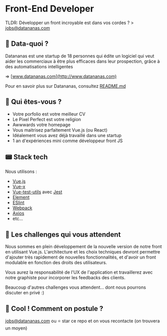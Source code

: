 
# Front-End Developer

TLDR: Développer un front incroyable est dans vos cordes ? > jobs@datananas.com

## :pineapple: Data-quoi ?

Datananas est une startup de 18 personnes qui édite un logiciel qui veut aider les commerciaux à être plus efficaces dans leur prospection, grâce à des automatisations intelligentes

=> [www.datananas.com](http://www.datananas.com)

Pour en savoir plus sur Datananas, consultez [README.md](README.md)

## :raising_hand: Qui êtes-vous ?

- Votre porfolio est votre meilleur CV
- Le Pixel Perfect est votre religion
- Awwwards votre homepage
- Vous maitrisez parfaitement Vue.js (ou React)
- Idéalement vous avez déjà travaillé dans une startup
- 1 an d'expériences mini comme développeur front JS

## :pager: Stack tech

Nous utilisons :
- [Vue.js](https://vuejs.org/)
- [Vue-x](https://vuex.vuejs.org/fr/)
- [Vue-test-utils](https://github.com/vuejs/vue-test-utils/) avec [Jest](https://github.com/facebook/jest)
- [Element](http://element.eleme.io/#/en-US/component)
- [ESlint](https://github.com/eslint/eslint)
- [Webpack](https://github.com/webpack)
- [Axios](https://github.com/axios/axios)
- etc...

## :construction: Les challenges qui vous attendent

Nous sommes en plein développement de la nouvelle version de notre front en utilisant Vue.js.
L'architecture et les choix techniques devront permettre d'ajouter très rapidement de nouvelles fonctionnalités, et d'avoir un front modulable en fonction des droits des utilisateurs.

Vous aurez la responsabilité de l'UX de l'application et travaillerez avec notre graphiste pour incorporer les feedbacks des clients.

Beaucoup d'autres challenges vous attendent... dont nous pourrons discuter en privé :)

## :love_letter: Cool ! Comment on postule ?

jobs@datananas.com ou :star: star ce repo et on vous recontacte (on trouvera un moyen)

